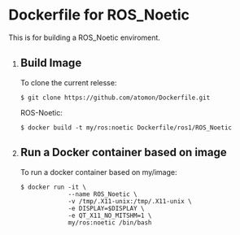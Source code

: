# Dockerfile for ROS_Noetic

This is for building a ROS_Noetic enviroment.

1. ## Build Image

   To clone the current relesse:

   ```bash:bash
   $ git clone https://github.com/atomon/Dockerfile.git
   ```

   ROS-Noetic:

   ```bash:bash
   $ docker build -t my/ros:noetic Dockerfile/ros1/ROS_Noetic
   ```

2. ## Run a Docker container based on image
   To run a docker container based on my/image:
   ```bash:bash
   $ docker run -it \
                --name ROS_Noetic \
                -v /tmp/.X11-unix:/tmp/.X11-unix \
                -e DISPLAY=$DISPLAY \
                -e QT_X11_NO_MITSHM=1 \
                my/ros:noetic /bin/bash
   ```

